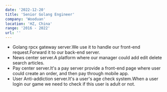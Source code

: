 ```yaml
---
date: '2022-12-20'
title: 'Senior Golang Engineer'
company: 'Wooduan'
location: 'HZ, China'
range: '2016 - 2022'
url: ''
---
```


- Golang rpcx gateway server.We use it to handle our front-end request.Forward it to our back-end server.
- News center server.A platform where our manager could add edit delete search articles.
- Pay center server.It's a pay server provide a front-end page where user could create an order, and then pay through mobile app.
- User Anti-addiction server.It's a user's age check system.When a user login our game we need to check if this user is adult or not.
